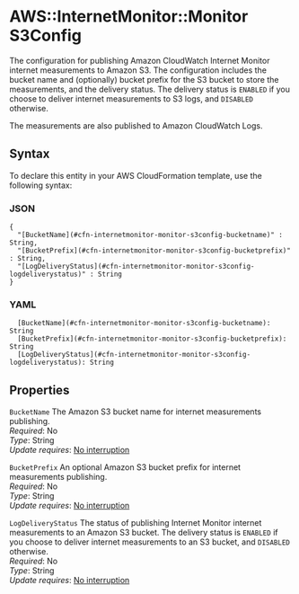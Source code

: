 # AWS::InternetMonitor::Monitor S3Config<a name="aws-properties-internetmonitor-monitor-s3config"></a>

The configuration for publishing Amazon CloudWatch Internet Monitor internet measurements to Amazon S3\. The configuration includes the bucket name and \(optionally\) bucket prefix for the S3 bucket to store the measurements, and the delivery status\. The delivery status is `ENABLED` if you choose to deliver internet measurements to S3 logs, and `DISABLED` otherwise\.

The measurements are also published to Amazon CloudWatch Logs\.

## Syntax<a name="aws-properties-internetmonitor-monitor-s3config-syntax"></a>

To declare this entity in your AWS CloudFormation template, use the following syntax:

### JSON<a name="aws-properties-internetmonitor-monitor-s3config-syntax.json"></a>

```
{
  "[BucketName](#cfn-internetmonitor-monitor-s3config-bucketname)" : String,
  "[BucketPrefix](#cfn-internetmonitor-monitor-s3config-bucketprefix)" : String,
  "[LogDeliveryStatus](#cfn-internetmonitor-monitor-s3config-logdeliverystatus)" : String
}
```

### YAML<a name="aws-properties-internetmonitor-monitor-s3config-syntax.yaml"></a>

```
  [BucketName](#cfn-internetmonitor-monitor-s3config-bucketname): String
  [BucketPrefix](#cfn-internetmonitor-monitor-s3config-bucketprefix): String
  [LogDeliveryStatus](#cfn-internetmonitor-monitor-s3config-logdeliverystatus): String
```

## Properties<a name="aws-properties-internetmonitor-monitor-s3config-properties"></a>

`BucketName`  <a name="cfn-internetmonitor-monitor-s3config-bucketname"></a>
The Amazon S3 bucket name for internet measurements publishing\.  
*Required*: No  
*Type*: String  
*Update requires*: [No interruption](https://docs.aws.amazon.com/AWSCloudFormation/latest/UserGuide/using-cfn-updating-stacks-update-behaviors.html#update-no-interrupt)

`BucketPrefix`  <a name="cfn-internetmonitor-monitor-s3config-bucketprefix"></a>
An optional Amazon S3 bucket prefix for internet measurements publishing\.  
*Required*: No  
*Type*: String  
*Update requires*: [No interruption](https://docs.aws.amazon.com/AWSCloudFormation/latest/UserGuide/using-cfn-updating-stacks-update-behaviors.html#update-no-interrupt)

`LogDeliveryStatus`  <a name="cfn-internetmonitor-monitor-s3config-logdeliverystatus"></a>
The status of publishing Internet Monitor internet measurements to an Amazon S3 bucket\. The delivery status is `ENABLED` if you choose to deliver internet measurements to an S3 bucket, and `DISABLED` otherwise\.  
*Required*: No  
*Type*: String  
*Update requires*: [No interruption](https://docs.aws.amazon.com/AWSCloudFormation/latest/UserGuide/using-cfn-updating-stacks-update-behaviors.html#update-no-interrupt)